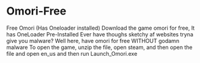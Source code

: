 # Omori-Free
Free Omori (Has Oneloader installed)
Download the game omori for free, It has OneLoader Pre-Installed
Ever have thoughs sketchy af websites tryna give you malware? Well here, have omori for free WITHOUT godamn malware
To open the game, unzip the file, open steam, and then open the file and open en_us and then run Launch_Omori.exe
